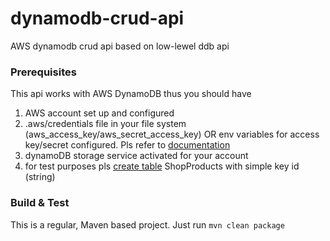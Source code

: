 # dynamodb-crud-api
AWS dynamodb crud api based on low-lewel ddb api

### Prerequisites

This api works with AWS DynamoDB thus you should have
1) AWS account set up and configured
2) .aws/credentials file in your file system (aws_access_key/aws_secret_access_key) OR env variables for access key/secret configured.
  Pls refer to [documentation](https://docs.aws.amazon.com/general/latest/gr/aws-sec-cred-types.html)
3) dynamoDB storage service activated for your account
4) for test purposes pls [create table](https://docs.aws.amazon.com/amazondynamodb/latest/developerguide/SampleData.CreateTables.html) ShopProducts with simple key id (string)

### Build & Test
This is a regular, Maven based project.
Just run `mvn clean package`
